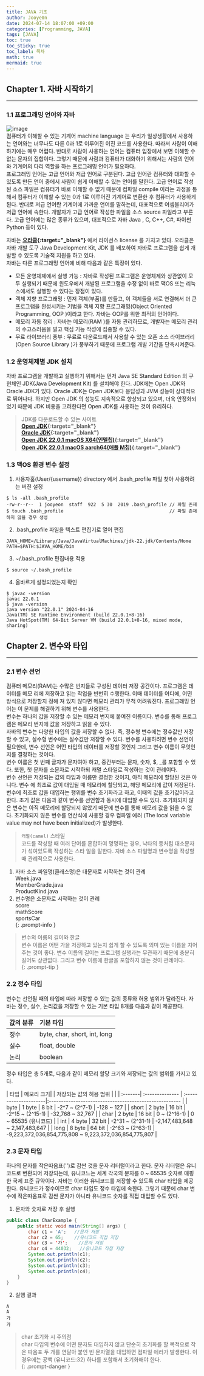 ```yaml
---
title: JAVA 기초
author: Jooye0n
date: 2024-07-14 18:07:00 +09:00
categories: [Programming, JAVA]
tags: [JAVA]
toc: true
toc_sticky: true
toc_label: 목차
math: true
mermaid: true
---
```


## Chapter 1. 자바 시작하기
---
### 1.1 프로그래밍 언어와 자바
![image](https://github.com/user-attachments/assets/6d28ae2c-3f74-4da8-9de3-f2ad9227c200)  
컴퓨터가 이해할 수 있는 기계어 machine language 는 우리가 일상생활에서 사용하는 언어와는 너무나도 다른 0과 1로 이루어진 이진 코드를 사용한다. 따라서 사람이 이해하기에는 매우 어렵다. 반대로 사람이 사용하는 언어는 컴퓨터 입장에서 보면 이해할 수 없는 문자의 집합이다. 그렇기 때문에 사람과 컴퓨터가 대화하기 위해서는 사람의 언어와 기계어의 다리 역할을 하는 프로그래밍 언어가 필요하다.  
프로그래밍 언어는 고급 언어와 저급 언어로 구분된다. 고급 언어란 컴퓨터와 대화할 수 있도록 만든 언어 중에서 사람이 쉽게 이해할 수 있는 언어를 말한다. 고급 언어로 작성된 소스 파일은 컴퓨터가 바로 이해할 수 없기 때문에 컴파일 compile 이라는 과정을 통해서 컴퓨터가 이해할 수 있는 0과 1로 이루어진 기계어로 변환한 후 컴퓨터가 사용하게 된다. 반대로 저급 언어란 기계어에 가까운 언어를 말하는데, 대표적으로 어셈블리어가 저급 언어에 속한다. 개발자가 고급 언어로 작성한 파일을 소스 source 파일라고 부른다. 고급 언어에는 많은 종류가 있으며, 대표적으로 자바 Java , C, C++, C#, 파이썬 Python 등이 있다.  

자바는 **[오라클](https://www.oracle.com){:target="_blank"}** 에서 라이선스 license 를 가지고 있다. 오라클은 자바 개발 도구 Java Development Kit, JDK 를 배포하여 자바로 프로그램을 쉽게 개발할 수 있도록 기술적 지원을 하고 있다.  
자바는 다른 프로그래밍 언어에 비해 다음과 같은 특징이 있다.
- 모든 운영체제에서 실행 가능 : 자바로 작성된 프로그램은 운영체제와 상관없이 모두 실행되기 때문에 윈도우에서 개발된 프로그램을 수정 없이 바로 맥OS 또는 리눅스에서도 실행할 수 있다는 장점이 있다.  
- 객체 지향 프로그래밍 : 먼저 객체(부품)를 만들고, 이 객체들을 서로 연결해서 더 큰 프로그램을 완성시키는 기법을 객체 지향 프로그래밍(Object Oriented Programming, OOP )이라고 한다. 자바는 OOP를 위한 최적의 언어이다.  
- 메모리 자동 정리 : 자바는 메모리(RAM )를 자동 관리하므로, 개발자는 메모리 관리의 수고스러움을 덜고 핵심
기능 작성에 집중할 수 있다.  
- 무료 라이브러리 풍부 : 무료로 다운로드해서 사용할 수 있는 오픈 소스 라이브러리(Open Source Library )가
풍부하기 때문에 프로그램 개발 기간을 단축시켜준다.

### 1.2 운영체제별 JDK 설치  
자바 프로그램을 개발하고 실행하기 위해서는 먼저 Java SE Standard Edition 의 구현체인 JDK(Java Development Kit) 를 설치해야 한다. JDK에는 Open JDK와 Oracle JDK가 있다.
Oracle JDK는 Open JDK보다 응답성과 JVM 성능이 상대적으로 뛰어나다. 하지만 Open JDK 의 성능도 지속적으로 향상되고 있으며, 더욱 안정화되었기 때문에 JDK 비용을 고려한다면 Open JDK를 사용하는 것이 유리하다. 
> JDK를 다운로드할 수 있는 사이트  
> **[Open JDK](https://jdk.java.net){:target="_blank"}**  
> **[Oracle JDK](https://www.oracle.com/java/technologies/downloads){:target="_blank"}**  
> **[Open JDK 22.0.1 macOS X64(인텔칩)](https://download.oracle.com/java/22/latest/jdk-22_macos-x64_bin.dmg){:target="_blank"}**  
> **[Open JDK 22.0.1 macOS aarch64(애플 M칩)](https://download.oracle.com/java/22/latest/jdk-22_macos-aarch64_bin.dmg){:target="_blank"}**   

### 1.3 맥OS 환경 변수 설정
1. 사용자홈(User/{username}) directory 에서 .bash_profile 파일 찾아 사용하려는 버전 설정   
```shell
$ ls -all .bash_profile
-rw-r--r--  1 jooyeon  staff  922  5 30  2019 .bash_profile // 파일 존재
$ touch .bash_profile                                       // 파일 존재하지 않을 경우 생성
```   
2. .bash_profile 파일을 텍스트 편집기로 열어 편집
```
JAVA_HOME=/Library/Java/JavaVirtualMachines/jdk-22.jdk/Contents/Home
PATH=$PATH:$JAVA_HOME/bin
```
3. ~/.bash_profile 편집내용 적용
```shell
$ source ~/.bash_profile
```
4. 올바르게 설정되었는지 확인  
```shell  
$ javac -version
javac 22.0.1
$ java -version  
java version "22.0.1" 2024-04-16  
Java(TM) SE Runtime Environment (build 22.0.1+8-16)  
Java HotSpot(TM) 64-Bit Server VM (build 22.0.1+8-16, mixed mode, sharing)  
```  

## Chapter 2. 변수와 타입
---
### 2.1 변수 선언
컴퓨터 메모리(RAM)는 수많은 번지들로 구성된 데이터 저장 공간이다. 프로그램은 데이터를 메모 리에 저장하고 읽는 작업을 빈번히 수행한다. 이때 데이터를 어디에, 어떤 방식으로 저장할지 정해 져 있지 않다면 메모리 관리가 무척 어려워진다. 프로그래밍 언어는 이 문제를 해결하기 위해 변수를 사용한다.  
변수는 하나의 값을 저장할 수 있는 메모리 번지에 붙여진 이름이다. 변수를 통해 프로그램은 메모리 번지에 값을 저장하고 읽을 수 있다.  
자바의 변수는 다양한 타입의 값을 저장할 수 없다. 즉, 정수형 변수에는 정수값만 저장할 수 있고, 실수형 변수에는 실수값만 저장할 수 있다.
변수를 사용하려면 변수 선언이 필요한데, 변수 선언은 어떤 타입의 데이터를 저장할 것인지 그리고 변수 이름이 무엇인지를 결정하는 것이다.  
변수 이름은 첫 번째 글자가 문자여야 하고, 중간부터는 문자, 숫자, $, _를 포함할 수 있다. 또한, 첫 문자를 소문자로 시작하되 캐멀 스타일로 작성하는 것이 관례이다.  
변수 선언은 저장되는 값의 타입과 이름만 결정한 것이지, 아직 메모리에 할당된 것은 아니다. 변수 에 최초로 값이 대입될 때 메모리에 할당되고, 해당 메모리에 값이 저장된다. 변수에 최초로 값을 대입하는 행위를 변수 초기화라고 하고, 이때의 값을 초기값이라고 한다. 초기 값은 다음과 같이 변수를 선언함과 동시에 대입할 수도 있다. 초기화되지 않은 변수는 아직 메모리에 할당되지 않았기 때문에 변수를 통해 메모리 값을 읽을 수 없다. 초기화되지 않은 변수를 연산식에 사용할 경우 컴파일 에러 (The local variable value may not have been initialized)가 발생한다.  
> `캐멀(camel)` 스타일  
코드를 작성할 때 여러 단어를 혼합하여 명명하는 경우, 낙타의 등처럼 대소문자가 섞여있도록 작성하는 스타 일을 말한다. 자바 소스 파일명과 변수명을 작성할 때 관례적으로 사용한다.  
1. 자바 소스 파일명(클래스명)은 대문자로 시작하는 것이 관례  
Week.java  
MemberGrade.java  
ProductKind.java  
2. 변수명은 소문자로 시작하는 것이 관례  
score  
mathScore  
sportsCar   
{: .prompt-info }   
> 변수의 이름의 길이와 한글  
변수 이름은 어떤 가을 저장하고 있는지 쉽게 할 수 있도록 의미 있는 이름을 지어주는 것이 좋다. 변수 이름의 길이는 프로그램 실행과는 무관하기 때문에 충분히 길어도 상관없다. 그리고 변수 이름에 한글을 포함하지 않는 것이 관례이다.  
{: .prompt-tip }  

### 2.2 정수 타입
변수는 선언될 때의 타입에 따라 저장할 수 있는 값의 종류와 허용 범위가 달라진다. 자바는 정수, 실수, 논리값을 저장할 수 있는 기본 타입 8개를 다음과 같이 제공한다.  

| 값의 분류 | 기본 타입                     |
| :-------| :-------------------------- |
| 정수     | byte, char, short, int, long|
| 실수     | float, double               |
| 논리     | boolean                     |
  
정수 타입은 총 5개로, 다음과 같이 메모리 할당 크기와 저장되는 값의 범위를 가지고 있다.  

| 타입     | 메모리 크기|       | 저장되는 값의 허용 범위    |                                                        |
| :-------| :-------------- | :---------------------|:------------------------------------------------------ |
| byte    | 1 byte | 8 bit  | -2^7 ~ (2^7-1)        | -128 ~ 127                                             |
| short   | 2 byte | 16 bit | -2^15 ~ (2^15-1)      | -32,768 ~ 32,767                                       |
| char    | 2 byte | 16 bit | 0 ~ (2^16-1)          | 0 ~ 65535 (유니코드)                                     |
| int     | 4 byte | 32 bit | -2^31 ~ (2^31-1)      | -2,147,483,648 ~ 2,147,483,647                         |
| long    | 8 byte | 64 bit | -2^63 ~ (2^63-1)      | -9,223,372,036,854,775,808 ~ 9,223,372,036,854,775,807 |

### 2.3 문자 타입
하나의 문자를 작은따옴표('')로 감싼 것을 문자 리터럴이라고 한다. 문자 리터럴은 유니코드로 변환되어 저장되는데, 유니코느는 세계 각국의 문자를 0 ~ 65535 숫자로 매핑한 국제 표준 규약이다. 자바는 이러한 유니코드를 저장할 수 있도록 char 타입을 제공한다. 유니코드가 정수이므로 char 타입도 정수 타입에 속한다. 그렇기 때문에 char 변수에 작은따옴표로 감싼 문자가 아니라 유니코드 숫자를 직접 대입할 수도 있다. 
1. 문자와 숫자로 저장 후 실행
```java  
public class CharExample {
	public static void main(String[] args) {
        char c1 = 'A';	 //문자 저장
        char c2 = 65;	 //유니코드 직접 저장
        char c3 = '가';	  //문자 저장
        char c4 = 44032;   //유니코드 직접 저장
        System.out.println(c1);
        System.out.println(c2);
        System.out.println(c3);
        System.out.println(c4);
    } 	 
}
```  
2. 실행 결과
```shell  
A  
A  
가  
가  
```  
> char 초기화 시 주의점  
char 타입의 변수에 어떤 문자도 대입하지 않고 단순히 초기화를 할 목적으로 작은 따옴표 두 개를 연달아 붙인 빈 문자열을 대입하면 컴파일 에러가 발생한다. 이 경우에는 공백 (유니코드:32) 하나를 포함해서 초기화해야 한다.   
{: .prompt-danger }  





